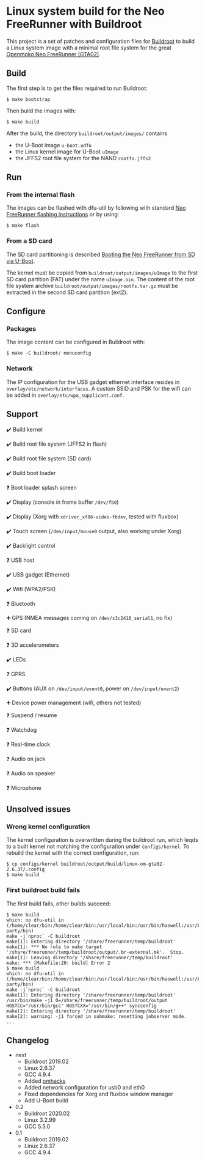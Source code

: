 # Linux system build for the Neo FreeRunner with Buildroot

This project is a set of patches and configuration files for [Buildroot](https://buildroot.org/) to build a Linux system image with a minimal root file system for the great [Openmoko Neo FreeRunner (GTA02)](http://wiki.openmoko.org/wiki/Neo_FreeRunner).

## Build

The first step is to get the files required to run Buildroot:

```
$ make bootstrap
```

Then build the images with:

```
$ make build
```

After the build, the directory `buildroot/output/images/` contains 
 - the U-Boot image `u-boot.udfu`
 - the Linux kernel image for U-Boot `uImage`
 - the JFFS2 root file system for the NAND `rootfs.jffs2`

## Run

### From the internal flash

The images can be flashed with dfu-util by following with standard [Neo FreeRunner flashing instructions](http://wiki.openmoko.org/wiki/Flashing_the_Neo_FreeRunner) or by using:

```
$ make flash
```

### From a SD card

The SD card partitioning is described [Booting the Neo FreeRunner from SD via U-Boot](http://wiki.openmoko.org/wiki/Booting_the_Neo_FreeRunner_from_SD_via_U-Boot).

The kernel must be copied from `buildroot/output/images/uImage` to the first SD card partition (FAT) under the name `uImage.bin`. The content of the root file system archive `buildroot/output/images/rootfs.tar.gz` must be extracted in the second SD card partition (ext2).

## Configure

### Packages

The image content can be configured in Buildroot with:

```
$ make -C buildroot/ menuconfig
```

### Network

The IP configuration for the USB gadget ethernet interface resides in `overlay/etc/network/interfaces`. A custom SSID and PSK for the wifi can be added in `overlay/etc/wpa_supplicant.conf`.

## Support

:heavy_check_mark: Build kernel

:heavy_check_mark: Build root file system (JFFS2 in flash)

:heavy_check_mark: Build root file system (SD card)

:heavy_check_mark: Build boot loader

:question: Boot loader splash screen

:heavy_check_mark: Display (console in frame buffer `/dev/fb0`)

:heavy_check_mark: Display (Xorg with `xdriver_xf86-video-fbdev`, tested with fluxbox)

:heavy_check_mark: Touch screen (`/dev/input/mouse0` output, also working under Xorg)

:heavy_check_mark: Backlight control

:question: USB host

:heavy_check_mark: USB gadget (Ethernet)

:heavy_check_mark: Wifi (WPA2/PSK)

:question: Bluetooth

:heavy_plus_sign: GPS (NMEA messages coming on `/dev/s3c2410_serial1`, no fix)

:question: SD card

:question: 3D accelerometers

:heavy_check_mark: LEDs

:question: GPRS

:heavy_check_mark: Buttons (AUX on `/dev/input/event0`, power on `/dev/input/event2`)

:heavy_plus_sign: Device power management (wifi, others not tested)

:question: Suspend / resume

:question: Watchdog

:question: Real-time clock

:question: Audio on jack

:question: Audio on speaker

:question: Microphone

## Unsolved issues

### Wrong kernel configuration

The kernel configuration is overwritten during the buildroot run, which leqds to a built kernel not matching the configuration under `̀configs/kernel`. To rebuild the kernel with the correct configuration, run:

```
$ cp configs/kernel buildroot/output/build/linux-om-gta02-2.6.37/.config
$ make build
```
### First buildroot build fails

The first build fails, other builds succeed:

```
$ make build
which: no dfu-util in (/home/clear/bin:/home/clear/bin:/usr/local/bin:/usr/bin/haswell:/usr/bin:/opt/3rd-party/bin)
make -j`nproc` -C buildroot
make[1]: Entering directory '/share/freerunner/temp/buildroot'
make[1]: *** No rule to make target '/share/freerunner/temp/buildroot/output/.br-external.mk'.  Stop.
make[1]: Leaving directory '/share/freerunner/temp/buildroot'
make: *** [Makefile:20: build] Error 2
$ make build
which: no dfu-util in (/home/clear/bin:/home/clear/bin:/usr/local/bin:/usr/bin/haswell:/usr/bin:/opt/3rd-party/bin)
make -j`nproc` -C buildroot
make[1]: Entering directory '/share/freerunner/temp/buildroot'
/usr/bin/make -j1 O=/share/freerunner/temp/buildroot/output HOSTCC="/usr/bin/gcc" HOSTCXX="/usr/bin/g++" syncconfig
make[2]: Entering directory '/share/freerunner/temp/buildroot'
make[2]: warning: -j1 forced in submake: resetting jobserver mode.
...
```

## Changelog

* next
  * Buildroot 2019.02
  * Linux 2.6.37
  * GCC 4.9.4
  * Added [omhacks](https://github.com/radekp/omhacks)
  * Added network configuration for usb0 and eth0
  * Fixed dependencies for Xorg and fluxbox window manager
  * Add U-Boot build
* 0.2
  * Buildroot 2020.02
  * Linux 3.2.99
  * GCC 5.5.0
* 0.1
  * Buildroot 2019.02
  * Linux 2.6.37
  * GCC 4.9.4
